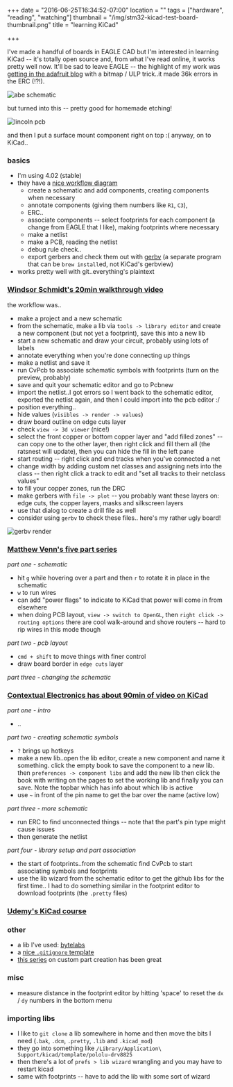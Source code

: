 +++
date = "2016-06-25T16:34:52-07:00"
location = ""
tags = ["hardware", "reading", "watching"]
thumbnail = "/img/stm32-kicad-test-board-thumbnail.png"
title = "learning KiCad"

+++

I've made a handful of boards in EAGLE CAD but I'm interested in learning KiCad --
it's totally open source and, from what I've read online, it works pretty well now.
It'll be sad to leave EAGLE --
the highlight of my work was [getting in the adafruit blog](https://blog.adafruit.com/2010/02/17/four-score-and-seven-boards-ago/)
with a bitmap / ULP trick..it made 36k errors in the ERC (!?!).

<!--more-->

![abe schematic](/img/abe-schematic.png)

but turned into this -- pretty good for homemade etching!

![lincoln pcb](/img/lincoln-pcb.jpg)

and then I put a surface mount component right on top :(
anyway, on to KiCad..


### basics
* I'm using 4.02 (stable)
* they have a [nice workflow diagram](http://docs.kicad-pcb.org/en/getting_started_in_kicad.html#kicad-work-flow-overview)
  * create a schematic and add components, creating components when necessary
  * annotate components (giving them numbers like `R1`, `C3`),
  * ERC..
  * associate components -- select footprints for each component
  (a change from EAGLE that I like), making footprints where necessary
  * make a netlist
  * make a PCB, reading the netlist
  * debug rule check..
  * export gerbers and check them out with [gerbv](http://gerbv.geda-project.org/)
  (a separate program that can be `brew install`ed, not KiCad's gerbview)
* works pretty well with git..everything's plaintext


### [Windsor Schmidt's 20min walkthrough video](https://www.youtube.com/watch?v=zK3rDhJqMu0)

the workflow was..

* make a project and a new schematic
* from the schematic, make a lib via `tools -> library editor`
and create a new component (but not yet a footprint),
save this into a new lib
* start a new schematic and draw your circuit, probably using lots of labels
* annotate everything when you're done connecting up things
* make a netlist and save it
* run CvPcb to associate schematic symbols with footprints (turn on the preview, probably)
* save and quit your schematic editor and go to Pcbnew
* import the netlist..I got errors so I went back to the schematic editor,
exported the netlist again, and then I could import into the pcb editor :/
* position everything..
* hide values (`visibles -> render -> values`)
* draw board outline on edge cuts layer
* check `view -> 3d viewer` (nice!)
* select the front copper or bottom copper layer and "add filled zones" --
can copy one to the other layer, then right click and fill them all
(the ratsnest will update), then you can hide the fill in the left pane
* start routing -- right click and end tracks when you've connected a net
* change width by adding custom net classes and assigning nets into the class --
then right click a track to edit and "set all tracks to their netclass values"
* to fill your copper zones, run the DRC
* make gerbers with `file -> plot` -- you probably want these layers on:
edge cuts, the copper layers, masks and silkscreen layers
* use that dialog to create a drill file as well
* consider using `gerbv` to check these files.. here's my rather ugly board!

![gerbv render](/img/kicad-schmidt-walkthrough-render.png)


### [Matthew Venn's five part series](https://www.youtube.com/watch?v=v-qCI8wv72w&list=PLmcDgdDpcaPjIBy60y22XzG036ckQI7bC)

*part one - schematic*

* hit `g` while hovering over a part and then `r` to rotate it in place in the schematic
* `w` to run wires
* can add "power flags" to indicate to KiCad that power will come in from elsewhere
* when doing PCB layout, `view -> switch to OpenGL`, then `right click -> routing options`
there are cool walk-around and shove routers --
hard to rip wires in this mode though

*part two - pcb layout*

* `cmd + shift` to move things with finer control
* draw board border in `edge cuts` layer

*part three - changing the schematic*


### [Contextual Electronics has about 90min of video on KiCad](https://contextualelectronics.com/learning/getting-to-blinky-4-0/)

*part one - intro*

* ..

*part two - creating schematic symbols*

* `?` brings up hotkeys
* make a new lib..open the lib editor, create a new component and name it something.
click the empty book to save the component to a new lib.
then `preferences -> component libs` and add the new lib
then click the book with writing on the pages to set the working lib and finally you can save.
Note the topbar which has info about which lib is active
* use `~` in front of the pin name to get the bar over the name (active low)

*part three - more schematic*

* run ERC to find unconnected things -- note that the part's pin type might cause issues
* then generate the netlist

*part four - library setup and part association*

* the start of footprints..from the schematic find CvPcb to start associating symbols and footprints
* use the lib wizard from the schematic editor to get the github libs for the first time..
I had to do something similar in the footprint editor to download footprints (the `.pretty` files)


### [Udemy's KiCad course](https://www.udemy.com/kicad-pro/)


### other

* a lib I've used: [bytelabs](https://github.com/open-project/kicadlibrary)
* a [nice `.gitignore` template](https://gist.github.com/masahirosuzuka/6a333a0305e6903686c9)
* [this series](http://kicad.txplore.com/?p=116) on custom part creation has been great


### misc

* measure distance in the footprint editor by hitting 'space' to reset the `dx` / `dy` numbers in the bottom menu


### importing libs

* I like to `git clone` a lib somewhere in home
and then move the bits I need (`.bak`, `.dcm`, `.pretty`, `.lib` and `.kicad_mod`)
* they go into something like `/Library/Application\ Support/kicad/template/pololu-drv8825`
* then there's a lot of `prefs > lib wizard` wrangling and you may have to restart kicad
* same with footprints -- have to add the lib with some sort of wizard

